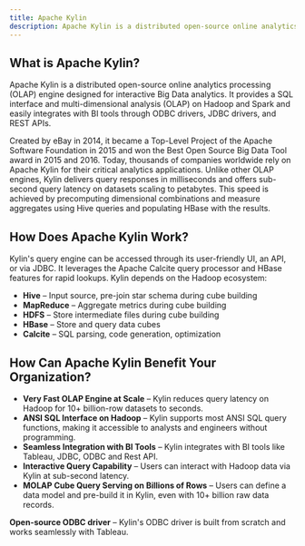 ```yaml
---
title: Apache Kylin
description: Apache Kylin is a distributed open-source online analytics processing (OLAP) engine designed for interactive Big Data analytics. It provides a SQL interface and multi-dimensional analysis (OLAP) on Hadoop and Spark and easily integrates with BI tools through ODBC drivers, JDBC drivers, and REST APIs.
---
```


## What is Apache Kylin?

Apache Kylin is a distributed open-source online analytics processing (OLAP) engine designed for interactive Big Data analytics. It provides a SQL interface and multi-dimensional analysis (OLAP) on Hadoop and Spark and easily integrates with BI tools through ODBC drivers, JDBC drivers, and REST APIs.

Created by eBay in 2014, it became a Top-Level Project of the Apache Software Foundation in 2015 and won the Best Open Source Big Data Tool award in 2015 and 2016. Today, thousands of companies worldwide rely on Apache Kylin for their critical analytics applications. Unlike other OLAP engines, Kylin delivers query responses in milliseconds and offers sub-second query latency on datasets scaling to petabytes. This speed is achieved by precomputing dimensional combinations and measure aggregates using Hive queries and populating HBase with the results.

## How Does Apache Kylin Work?

Kylin's query engine can be accessed through its user-friendly UI, an API, or via JDBC. It leverages the Apache Calcite query processor and HBase features for rapid lookups. Kylin depends on the Hadoop ecosystem:

- **Hive** – Input source, pre-join star schema during cube building
- **MapReduce** – Aggregate metrics during cube building
- **HDFS** – Store intermediate files during cube building
- **HBase** – Store and query data cubes
- **Calcite** – SQL parsing, code generation, optimization

## How Can Apache Kylin Benefit Your Organization?

- **Very Fast OLAP Engine at Scale** – Kylin reduces query latency on Hadoop for 10+ billion-row datasets to seconds.
- **ANSI SQL Interface on Hadoop** – Kylin supports most ANSI SQL query functions, making it accessible to analysts and engineers without programming.
- **Seamless Integration with BI Tools** – Kylin integrates with BI tools like Tableau, JDBC, ODBC and Rest API.
- **Interactive Query Capability** – Users can interact with Hadoop data via Kylin at sub-second latency.
- **MOLAP Cube Query Serving on Billions of Rows** – Users can define a data model and pre-build it in Kylin, even with 10+ billion raw data records.

**Open-source ODBC driver** – Kylin's ODBC driver is built from scratch and works seamlessly with Tableau.
